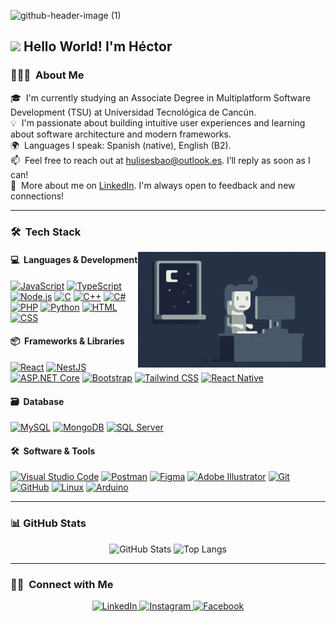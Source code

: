 ![github-header-image (1)](https://github.com/user-attachments/assets/3672428f-00ca-4814-bde1-6551e16fb75a)

<h2><img height="40" src="https://emoji.gg/assets/emoji/7333-parrotdance.gif"> Hello World! I'm Héctor</h2>

### 👨🏻‍💻 &nbsp;About Me

🎓 &nbsp;I'm currently studying an Associate Degree in Multiplatform Software Development (TSU) at Universidad Tecnológica de Cancún.  
💡 &nbsp;I'm passionate about building intuitive user experiences and learning about software architecture and modern frameworks.  
🌍 &nbsp;Languages I speak: Spanish (native), English (B2).  
📫 &nbsp;Feel free to reach out at [hulisesbao@outlook.es](mailto:hulisesbao@outlook.es). I’ll reply as soon as I can!  
🔗 &nbsp;More about me on [LinkedIn](https://linkedin.com/in/héctor-barreda-567a96307). I'm always open to feedback and new connections!

---
### 🛠️ &nbsp;Tech Stack
<img alt="Night Coding" src="https://raw.githubusercontent.com/AVS1508/AVS1508/master/assets/Night-Coding.gif" align="right" marginTop="10"/>

#### 💻 &nbsp;Languages & Development
[![JavaScript](https://img.shields.io/badge/-JavaScript-05122A?style=flat&logo=javascript)](#)
[![TypeScript](https://img.shields.io/badge/-TypeScript-05122A?style=flat&logo=typescript)](#)
[![Node.js](https://img.shields.io/badge/-Node.js-05122A?style=flat&logo=node.js)](#)
[![C](https://img.shields.io/badge/-C-05122A?style=flat&logo=c)](#)
[![C++](https://img.shields.io/badge/-C++-05122A?style=flat&logo=cplusplus)](#)
[![C#](https://img.shields.io/badge/-C%23-05122A?style=flat&logo=csharp)](#)
[![PHP](https://img.shields.io/badge/-PHP-05122A?style=flat&logo=php)](#)
[![Python](https://img.shields.io/badge/-Python-05122A?style=flat&logo=python)](#)
[![HTML](https://img.shields.io/badge/-HTML-05122A?style=flat&logo=html5)](#)
[![CSS](https://img.shields.io/badge/-CSS-05122A?style=flat&logo=css3)](#)

#### 📦 &nbsp;Frameworks & Libraries
[![React](https://img.shields.io/badge/-React-05122A?style=flat&logo=react)](#)
[![NestJS](https://img.shields.io/badge/-NestJS-05122A?style=flat&logo=nestjs)](#)
[![ASP.NET Core](https://img.shields.io/badge/-ASP.NET%20Core-05122A?style=flat&logo=dotnet)](#)
[![Bootstrap](https://img.shields.io/badge/-Bootstrap-05122A?style=flat&logo=bootstrap)](#)
[![Tailwind CSS](https://img.shields.io/badge/-Tailwind-05122A?style=flat&logo=tailwindcss)](#)
[![React Native](https://img.shields.io/badge/-React%20Native-05122A?style=flat&logo=react)](#)

#### 🗃️ &nbsp;Database
[![MySQL](https://img.shields.io/badge/-MySQL-05122A?style=flat&logo=mysql)](#)
[![MongoDB](https://img.shields.io/badge/-MongoDB-05122A?style=flat&logo=mongodb)](#)
[![SQL Server](https://img.shields.io/badge/-SQL%20Server-05122A?style=flat&logo=microsoft-sql-server)](#)

#### 🛠️ &nbsp;Software & Tools
[![Visual Studio Code](https://img.shields.io/badge/-VS%20Code-05122A?style=flat&logo=visual-studio-code)](#)
[![Postman](https://img.shields.io/badge/-Postman-05122A?style=flat&logo=postman)](#)
[![Figma](https://img.shields.io/badge/-Figma-05122A?style=flat&logo=figma)](#)
[![Adobe Illustrator](https://img.shields.io/badge/-Illustrator-05122A?style=flat&logo=adobe-illustrator)](#)
[![Git](https://img.shields.io/badge/-Git-05122A?style=flat&logo=git)](#)
[![GitHub](https://img.shields.io/badge/-GitHub-05122A?style=flat&logo=github)](#)
[![Linux](https://img.shields.io/badge/-Linux-05122A?style=flat&logo=linux)](#)
[![Arduino](https://img.shields.io/badge/-Arduino-05122A?style=flat&logo=arduino)](#)

---
<h3>📊 GitHub Stats</h3>

<p align="center">
  <img height="170" src="https://github-readme-stats.vercel.app/api?username=HectorUBO&show_icons=true&theme=react" alt="GitHub Stats" />
  <img height="170" src="https://github-readme-stats.vercel.app/api/top-langs/?username=HectorUBO&layout=compact&theme=react" alt="Top Langs" />
</p>

---
### 🤝🏻 &nbsp;Connect with Me

<p align="center">
  <a href="https://linkedin.com/in/héctor-barreda-567a96307">
    <img src="https://img.shields.io/badge/LinkedIn-0077B5?style=flat&logo=linkedin&logoColor=white" alt="LinkedIn"/>
  </a>
  <a href="https://instagram.com/_hector_b_">
    <img src="https://img.shields.io/badge/Instagram-E4405F?style=flat&logo=instagram&logoColor=white" alt="Instagram"/>
  </a>
  <a href="https://facebook.com/hector.barreda.56">
    <img src="https://img.shields.io/badge/Facebook-1877F2?style=flat&logo=facebook&logoColor=white" alt="Facebook"/>
  </a>
</p>
